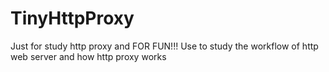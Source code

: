 # TinyHttpProxy
Just for study http proxy and FOR FUN!!!
Use to study the workflow of http web server and how http proxy works
